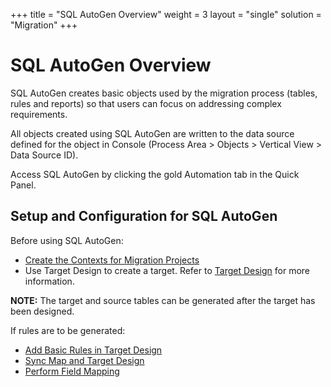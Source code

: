 +++
title = "SQL AutoGen Overview"
weight = 3
layout = "single"
solution = "Migration"
+++

# SQL AutoGen Overview

SQL AutoGen creates basic objects used by the migration process (tables,
rules and reports) so that users can focus on addressing complex
requirements.

All objects created using SQL AutoGen are written to the data source
defined for the object in Console (Process Area \> Objects \> Vertical
View \> Data Source ID).

Access SQL AutoGen by clicking the gold Automation tab in the Quick
Panel.

## Setup and Configuration for SQL AutoGen

Before using SQL AutoGen:

  - [Create the Contexts for Migration
    Projects](../Console/Use_Cases/Create_Contexts_for_Migration_Projects.htm)
  - Use Target Design to create a target. Refer to [Target
    Design](../Design/Design_Overview.htm) for more information.

**NOTE:** The target and source tables can be generated after the target
has been designed.

If rules are to be generated:

  - [Add Basic Rules in Target
    Design](../Design/Use_Cases/Basic_Rules.htm)
  - [Sync Map and Target
    Design](../Design/Use_Cases/Sync_Map_and_Target_Design_TD.htm)
  - [Perform Field Mapping](../Map/Use_Cases/Perform_Field_Mapping.htm)
